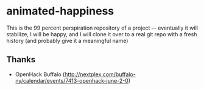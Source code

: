 animated-happiness
==================

This is the 99 percent perspiration repository of a project --
eventually it will stabilize, I will be happy, and I will clone it
over to a real git repo with a fresh history (and probably give it a
meaningful name)

Thanks
------
* OpenHack Buffalo
  (http://nextplex.com/buffalo-ny/calendar/events/7413-openhack-june-2-0)
